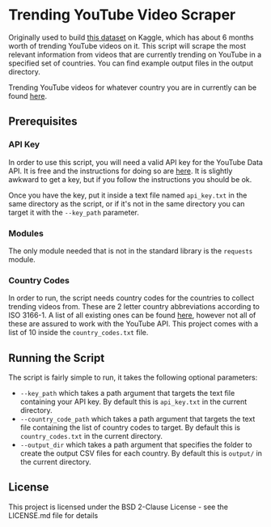 # Trending YouTube Video Scraper

Originally used to build [this dataset](https://www.kaggle.com/datasnaek/youtube-new) on Kaggle, which has about 6 months worth of trending YouTube videos on it. This script will scrape the most relevant information from videos that are currently trending on YouTube in a specified set of countries. You can find example output files in the output directory.

Trending YouTube videos for whatever country you are in currently can be found [here](https://www.youtube.com/feed/trending).

## Prerequisites

### API Key

In order to use this script, you will need a valid API key for the YouTube Data API. It is free and the instructions for doing so are [here](https://developers.google.com/youtube/registering_an_application). It is slightly awkward to get a key, but if you follow the instructions you should be ok.

Once you have the key, put it inside a text file named `api_key.txt` in the same directory as the script, or if it's not in the same directory you can target it with the `--key_path` parameter.

### Modules

The only module needed that is not in the standard library is the `requests` module.

### Country Codes

In order to run, the script needs country codes for the countries to collect trending videos from. These are 2 letter country abbreviations according to ISO 3166-1. A list of all existing ones can be found [here](https://en.wikipedia.org/wiki/ISO_3166-1#Current_codes), however not all of these are assured to work with the YouTube API. This project comes with a list of 10 inside the `country_codes.txt` file.

## Running the Script

The script is fairly simple to run, it takes the following optional parameters:

* `--key_path` which takes a path argument that targets the text file containing your API key. By default this is `api_key.txt` in the current directory.
* `--country_code_path` which takes a path argument that targets the text file containing the list of country codes to target. By default this is `country_codes.txt` in the current directory.
* `--output_dir` which takes a path argument that specifies the folder to create the output CSV files for each country. By default this is `output/` in the current directory.

## License

This project is licensed under the BSD 2-Clause License - see the LICENSE.md file for details
